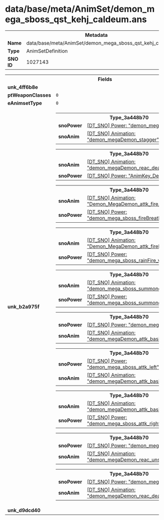 <h1>data/base/meta/AnimSet/demon_mega_sboss_qst_kehj_caldeum.ans</h1><table><tr><th colspan="100%">Metadata</th></tr><tr><td><b>Name</b></td><td>data/base/meta/AnimSet/demon_mega_sboss_qst_kehj_caldeum.ans</td></tr><tr><td><b>Type</b></td><td>AnimSetDefinition</td></tr><tr><td><b>SNO ID</b></td><td>1027143</td></tr></table>

<table><tr><th colspan="100%">Fields</th></tr><tr><td><b>unk_4ff6b8e</b></td><td></td></tr><tr><td><b>ptWeaponClasses</b></td><td><code>0</code>
</td></tr><tr><td><b>eAnimsetType</b></td><td><code>0</code></td></tr><tr><td><b>unk_b2a975f</b></td><td><table><tr><th colspan="100%">Type_3a448b70</th></tr><tr><td><b>snoPower</b></td><td><a href="..\Power\demon_mega_sboss_stagger.pow.md">[DT_SNO] Power: "demon_mega_sboss_stagger"</a></td></tr><tr><td><b>snoAnim</b></td><td><a href="..\Anim\demon_megaDemon_stagger.ani.md">[DT_SNO] Animation: "demon_megaDemon_stagger"</a></td></tr></table>


<table><tr><th colspan="100%">Type_3a448b70</th></tr><tr><td><b>snoAnim</b></td><td><a href="..\Anim\demon_megaDemon_reac_death.ani.md">[DT_SNO] Animation: "demon_megaDemon_reac_death"</a></td></tr><tr><td><b>snoPower</b></td><td><a href="..\Power\AnimKey_Dead.pow.md">[DT_SNO] Power: "AnimKey_Dead"</a></td></tr></table>


<table><tr><th colspan="100%">Type_3a448b70</th></tr><tr><td><b>snoAnim</b></td><td><a href="..\Anim\Demon_MegaDemon_attk_fire_sweep.ani.md">[DT_SNO] Animation: "Demon_MegaDemon_attk_fire_sweep"</a></td></tr><tr><td><b>snoPower</b></td><td><a href="..\Power\demon_mega_sboss_fireBreathWall.pow.md">[DT_SNO] Power: "demon_mega_sboss_fireBreathWall"</a></td></tr></table>


<table><tr><th colspan="100%">Type_3a448b70</th></tr><tr><td><b>snoAnim</b></td><td><a href="..\Anim\Demon_MegaDemon_attk_fireRain.ani.md">[DT_SNO] Animation: "Demon_MegaDemon_attk_fireRain"</a></td></tr><tr><td><b>snoPower</b></td><td><a href="..\Power\demon_mega_sboss_rainFire_v2.pow.md">[DT_SNO] Power: "demon_mega_sboss_rainFire_v2"</a></td></tr></table>


<table><tr><th colspan="100%">Type_3a448b70</th></tr><tr><td><b>snoAnim</b></td><td><a href="..\Anim\demon_mega_sboss_summoned_flyingLanding.ani.md">[DT_SNO] Animation: "demon_mega_sboss_summoned_flyingLanding"</a></td></tr><tr><td><b>snoPower</b></td><td><a href="..\Power\demon_mega_sboss_summoned_flyingLanding.pow.md">[DT_SNO] Power: "demon_mega_sboss_summoned_flyingLanding"</a></td></tr></table>


<table><tr><th colspan="100%">Type_3a448b70</th></tr><tr><td><b>snoPower</b></td><td><a href="..\Power\demon_mega_sboss_attack.pow.md">[DT_SNO] Power: "demon_mega_sboss_attack"</a></td></tr><tr><td><b>snoAnim</b></td><td><a href="..\Anim\demon_megaDemon_attk_basic.ani.md">[DT_SNO] Animation: "demon_megaDemon_attk_basic"</a></td></tr></table>


<table><tr><th colspan="100%">Type_3a448b70</th></tr><tr><td><b>snoPower</b></td><td><a href="..\Power\demon_mega_sboss_attk_left.pow.md">[DT_SNO] Power: "demon_mega_sboss_attk_left"</a></td></tr><tr><td><b>snoAnim</b></td><td><a href="..\Anim\demon_megaDemon_attk_basic_90_L.ani.md">[DT_SNO] Animation: "demon_megaDemon_attk_basic_90_L"</a></td></tr></table>


<table><tr><th colspan="100%">Type_3a448b70</th></tr><tr><td><b>snoAnim</b></td><td><a href="..\Anim\demon_megaDemon_attk_basic_90_R.ani.md">[DT_SNO] Animation: "demon_megaDemon_attk_basic_90_R"</a></td></tr><tr><td><b>snoPower</b></td><td><a href="..\Power\demon_mega_sboss_attk_right.pow.md">[DT_SNO] Power: "demon_mega_sboss_attk_right"</a></td></tr></table>


<table><tr><th colspan="100%">Type_3a448b70</th></tr><tr><td><b>snoPower</b></td><td><a href="..\Power\demon_mega_sboss_retreat.pow.md">[DT_SNO] Power: "demon_mega_sboss_retreat"</a></td></tr><tr><td><b>snoAnim</b></td><td><a href="..\Anim\demon_megaDemon_reac_unstoppable.ani.md">[DT_SNO] Animation: "demon_megaDemon_reac_unstoppable"</a></td></tr></table>


<table><tr><th colspan="100%">Type_3a448b70</th></tr><tr><td><b>snoPower</b></td><td><a href="..\Power\demon_mega_sboss_death.pow.md">[DT_SNO] Power: "demon_mega_sboss_death"</a></td></tr><tr><td><b>snoAnim</b></td><td><a href="..\Anim\demon_megaDemon_reac_death.ani.md">[DT_SNO] Animation: "demon_megaDemon_reac_death"</a></td></tr></table>


</td></tr><tr><td><b>unk_d9dcd40</b></td><td></td></tr></table>

